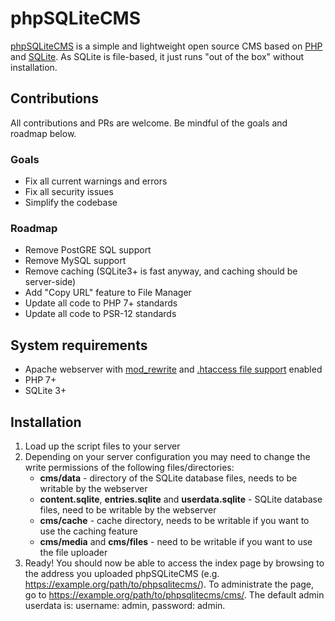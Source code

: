 phpSQLiteCMS
============

<a href="https://getbutterfly.com/phpsqlitecms/">phpSQLiteCMS</a> is a simple and lightweight open source CMS based on <a href="https://www.php.net/">PHP</a> and <a href="https://sqlite.org/">SQLite</a>. As SQLite is file-based, it just runs "out of the box" without installation.

## Contributions

All contributions and PRs are welcome. Be mindful of the goals and roadmap below.

### Goals

* Fix all current warnings and errors
* Fix all security issues
* Simplify the codebase

### Roadmap

* Remove PostGRE SQL support
* Remove MySQL support
* Remove caching (SQLite3+ is fast anyway, and caching should be server-side)
* Add "Copy URL" feature to File Manager
* Update all code to PHP 7+ standards
* Update all code to PSR-12 standards

System requirements
-------------------

* Apache webserver with <a href="https://httpd.apache.org/docs/2.4/mod/mod_rewrite.html">mod_rewrite</a> and <a href="https://httpd.apache.org/docs/2.4/howto/htaccess.html">.htaccess file support</a> enabled
* PHP 7+
* SQLite 3+

Installation
------------

1. Load up the script files to your server
2. Depending on your server configuration you may need to change the write permissions of the following files/directories:
     * **cms/data** - directory of the SQLite database files, needs to be writable by the webserver
     * **content.sqlite**, **entries.sqlite** and **userdata.sqlite** - SQLite database files, need to be writable by the webserver
     * **cms/cache** - cache directory, needs to be writable if you want to use the caching feature
     * **cms/media** and **cms/files** - need to be writable if you want to use the file uploader
3. Ready! You should now be able to access the index page by browsing to the address you uploaded phpSQLiteCMS (e.g. https://example.org/path/to/phpsqlitecms/). To administrate the page, go to https://example.org/path/to/phpsqlitecms/cms/. The default admin userdata is: username: admin, password: admin.

